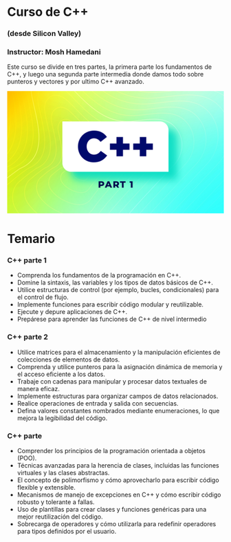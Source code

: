 # Curso de C++

### (desde Silicon Valley)

### Instructor: Mosh Hamedani

Este curso se divide en tres partes, la primera parte los fundamentos de C++, y luego una segunda parte intermedia donde damos todo sobre punteros y vectores y por ultimo C++ avanzado.

![Curso de C++](./C++.jpg)

# Temario

### C++ parte 1

- Comprenda los fundamentos de la programación en C++.
- Domine la sintaxis, las variables y los tipos de datos básicos de C++.
- Utilice estructuras de control (por ejemplo, bucles, condicionales) para el control de flujo.
- Implemente funciones para escribir código modular y reutilizable.
- Ejecute y depure aplicaciones de C++.
- Prepárese para aprender las funciones de C++ de nivel intermedio

### C++ parte 2

- Utilice matrices para el almacenamiento y la manipulación eficientes de colecciones de elementos de datos.
- Comprenda y utilice punteros para la asignación dinámica de memoria y el acceso eficiente a los datos.
- Trabaje con cadenas para manipular y procesar datos textuales de manera eficaz.
- Implemente estructuras para organizar campos de datos relacionados.
- Realice operaciones de entrada y salida con secuencias.
- Defina valores constantes nombrados mediante enumeraciones, lo que mejora la legibilidad del código.

### C++ parte

- Comprender los principios de la programación orientada a objetos (POO).
- Técnicas avanzadas para la herencia de clases, incluidas las funciones virtuales y las clases abstractas.
- El concepto de polimorfismo y cómo aprovecharlo para escribir código flexible y extensible.
- Mecanismos de manejo de excepciones en C++ y cómo escribir código robusto y tolerante a fallas.
- Uso de plantillas para crear clases y funciones genéricas para una mejor reutilización del código.
- Sobrecarga de operadores y cómo utilizarla para redefinir operadores para tipos definidos por el usuario.
